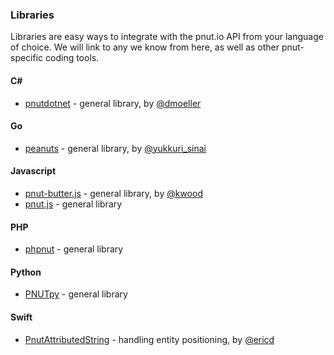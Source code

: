 ### Libraries

Libraries are easy ways to integrate with the pnut.io API from your language of choice. We will link to any we know from here, as well as other pnut-specific coding tools.


#### C&#35;

* [pnutdotnet](https://github.com/dwmoeller1/pnutdotnet) - general library, by [@dmoeller](https://pnut.io/@dmoeller)


#### Go

* [peanuts](https://github.com/yukkurisinai/peanuts) - general library, by [@yukkuri_sinai](https://pnut.io/@yukkuri_sinai)


#### Javascript

* [pnut-butter.js](https://github.com/kaiwood/pnut-butter) - general library, by [@kwood](https://pnut.io/@kwood)
* [pnut.js](https://github.com/pnut-api/pnut.js) - general library


#### PHP

* [phpnut](https://github.com/pnut-api/phpnut) - general library


#### Python

* [PNUTpy](https://github.com/pnut-api/PNUTpy) - general library


#### Swift

* [PnutAttributedString](https://github.com/ericdke/PnutAttributedString) - handling entity positioning, by [@ericd](https://pnut.io/@ericd)